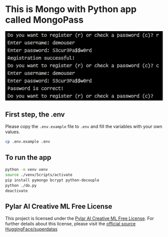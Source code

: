 # This is Mongo with Python app called MongoPass

![MongoPass Screenshot](.repoassets/screenshot.png)

## First step, the .env

Please copy the `.env.example` file to `.env` and fill the variables with your own values.

```bash	
cp .env.example .env
```

## To run the app

```bash
python -m venv venv
source ./venv/Scripts/activate
pip install pymongo bcrypt python-decouple
python ./do.py
deactivate
```

## Pylar AI Creative ML Free License

This project is licensed under the [Pylar AI Creative ML Free License](LICENSE.md). For further details about this license, please visit the [official source HuggingFace/superdatas](https://huggingface.co/spaces/superdatas/free-license)